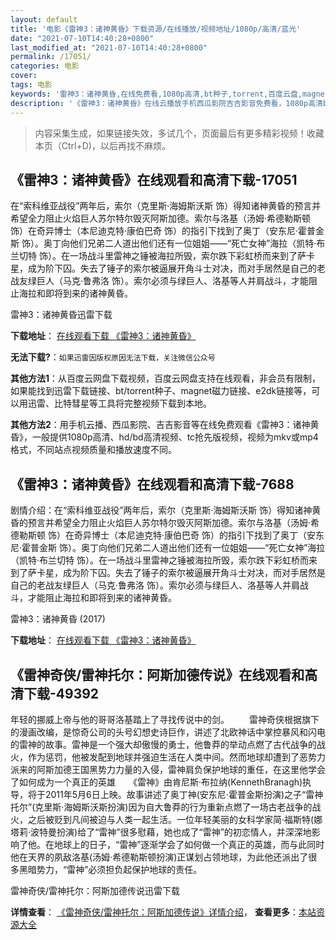 ```yaml
---
layout: default
title: '电影《雷神3：诸神黄昏》下载资源/在线播放/视频地址/1080p/高清/蓝光'
date: "2021-07-10T14:40:28+0800"
last_modified_at: "2021-07-10T14:40:28+0800"
permalink: /17051/
categories: 电影
cover:
tags: 电影
keywords: '雷神3：诸神黄昏,在线免费看,1080p高清,bt种子,torrent,百度云盘,magnet,磁力链,迅雷下载资源'
description: '《雷神3：诸神黄昏》在线云播放手机西瓜影院吉吉影音免费看，1080p高清bd/hd未删减完整版和tc抢先枪版，mkv/mp4格式，附带bt/torrent种子、magnet/磁力链、百度云盘、网盘资源迅雷下载链接'
---
```


>内容采集生成，如果链接失效，多试几个，页面最后有更多精彩视频！收藏本页（Ctrl+D)，以后再找不麻烦。


## 《雷神3：诸神黄昏》在线观看和高清下载-17051

在“索科维亚战役”两年后，索尔（克里斯·海姆斯沃斯 饰）得知诸神黄昏的预言并希望全力阻止火焰巨人苏尔特尔毁灭阿斯加德。索尔与洛基（汤姆·希德勒斯顿 饰）在奇异博士（本尼迪克特·康伯巴奇 饰）的指引下找到了奥丁（安东尼·霍普金斯 饰）。奥丁向他们兄弟二人道出他们还有一位姐姐——“死亡女神”海拉（凯特·布兰切特 饰）。在一场战斗里雷神之锤被海拉所毁，索尔跌下彩虹桥而来到了萨卡星，成为阶下囚。失去了锤子的索尔被逼展开角斗士对决，而对手居然是自己的老战友绿巨人（马克·鲁弗洛 饰）。索尔必须与绿巨人、洛基等人并肩战斗，才能阻止海拉和即将到来的诸神黄昏。


雷神3：诸神黄昏迅雷下载

**下载地址**： [在线观看下载 《雷神3：诸神黄昏》](https://www.993dy.com//vod-detail-id-28067.html) 


**无法下载?**：`如果迅雷因版权原因无法下载，关注微信公众号 `

**其他方法1**：从百度云网盘下载视频，百度云网盘支持在线观看，非会员有限制，如果能找到迅雷下载链接、bt/torrent种子、magnet磁力链接、e2dk链接等，可以用迅雷、比特彗星等工具将完整视频下载到本地。

**其他方法2**：用手机云播、西瓜影院、吉吉影音等在线免费观看《雷神3：诸神黄昏》，一般提供1080p高清、hd/bd高清视频、tc抢先版视频，视频为mkv或mp4格式，不同站点视频质量和播放速度不同。


## 《雷神3：诸神黄昏》在线观看和高清下载-7688

剧情介绍：在“索科维亚战役”两年后，索尔（克里斯·海姆斯沃斯 饰）得知诸神黄昏的预言并希望全力阻止火焰巨人苏尔特尔毁灭阿斯加德。索尔与洛基（汤姆·希德勒斯顿 饰）在奇异博士（本尼迪克特·康伯巴奇 饰）的指引下找到了奥丁（安东尼·霍普金斯 饰）。奥丁向他们兄弟二人道出他们还有一位姐姐——“死亡女神”海拉（凯特·布兰切特 饰）。在一场战斗里雷神之锤被海拉所毁，索尔跌下彩虹桥而来到了萨卡星，成为阶下囚。失去了锤子的索尔被逼展开角斗士对决，而对手居然是自己的老战友绿巨人（马克·鲁弗洛 饰）。索尔必须与绿巨人、洛基等人并肩战斗，才能阻止海拉和即将到来的诸神黄昏。


雷神3：诸神黄昏 (2017)

**下载地址**： [在线观看下载 《雷神3：诸神黄昏》](https://www.btbtdy.me/btdy/dy11785.html) 


## 《雷神奇侠/雷神托尔：阿斯加德传说》在线观看和高清下载-49392

年轻的挪威上帝与他的哥哥洛基踏上了寻找传说中的剑。&nbsp;　　雷神奇侠根据旗下的漫画改编，是惊奇公司的头号幻想史诗巨作，讲述了北欧神话中掌控暴风和闪电的雷神的故事。雷神是一个强大却傲慢的勇士，他鲁莽的举动点燃了古代战争的战火，作为惩罚，他被发配到地球并强迫生活在人类中间。然而地球却遭到了恶势力派来的阿斯加德王国黑势力力量的入侵，雷神肩负保护地球的重任，在这里他学会了如何成为一个真正的英雄　　《雷神》由肯尼斯&middot;布拉纳(KennethBranagh)执导，将于2011年5月6日上映。故事讲述了奥丁神(安东尼&middot;霍普金斯扮演)之子“雷神托尔”(克里斯&middot;海姆斯沃斯扮演)因为自大鲁莽的行为重新点燃了一场古老战争的战火，之后被贬到凡间被迫与人类一起生活。一位年轻美丽的女科学家简·福斯特(娜塔莉&middot;波特曼扮演)给了“雷神”很多慰藉，她也成了&ldquo;雷神”的初恋情人，并深深地影响了他。在地球上的日子，&ldquo;雷神”逐渐学会了如何做一个真正的英雄，而与此同时他在天界的夙敌洛基(汤姆·希德勒斯顿扮演)正谋划占领地球，为此他还派出了很多黑暗势力，“雷神”必须担负起保护地球的责任。


雷神奇侠/雷神托尔：阿斯加德传说迅雷下载

**详情查看**： [《雷神奇侠/雷神托尔：阿斯加德传说》详情介绍](/movie/49392/)， **查看更多**：[本站资源大全](/movie/t/all/)

